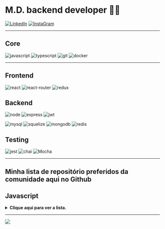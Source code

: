 # M.D. backend developer  👨‍💻
[![LinkedIn](https://img.shields.io/badge/LinkedIn-0077B5?style=for-the-badge&logo=linkedin&logoColor=white)](https://www.linkedin.com/in/marciodanielll)
[![InstaGram](https://camo.githubusercontent.com/b3d4671768bd0f9b6c8f410a25a96e0c5a4d135208d8910461e986f97e7985ab/68747470733a2f2f696d672e736869656c64732e696f2f62616467652f496e7374616772616d2d4534343035463f7374796c653d666f722d7468652d6261646765266c6f676f3d696e7374616772616d266c6f676f436f6c6f723d7768697465)](https://www.instagram.com/marciodanielll/)

-----
## Core
![javascript](https://img.shields.io/badge/JavaScript-323330?style=for-the-badge&logo=javascript&logoColor=F7DF1E) 
![typescript](https://img.shields.io/badge/TypeScript-007ACC?style=for-the-badge&logo=typescript&logoColor=white)
![git](https://img.shields.io/badge/GIT-E44C30?style=for-the-badge&logo=git&logoColor=white)
![docker](https://img.shields.io/badge/Docker-2CA5E0?style=for-the-badge&logo=docker&logoColor=white)

-----
## Frontend
![react](https://img.shields.io/badge/React-20232A?style=for-the-badge&logo=react&logoColor=61DAFB)
![react-router](https://img.shields.io/badge/React_Router-CA4245?style=for-the-badge&logo=react-router&logoColor=white)
![redux](https://img.shields.io/badge/Redux-593D88?style=for-the-badge&logo=redux&logoColor=white)

## Backend
![node](https://img.shields.io/badge/Node.js-339933?style=for-the-badge&logo=nodedotjs&logoColor=white)
![express](https://img.shields.io/badge/Express.js-000000?style=for-the-badge&logo=express&logoColor=white)
![jwt](https://img.shields.io/badge/JWT-000000?style=for-the-badge&logo=JSON%20web%20tokens&logoColor=white)

![mysql](https://img.shields.io/badge/MySQL-005C84?style=for-the-badge&logo=mysql&logoColor=white)
![squelize](https://camo.githubusercontent.com/6c50eb6f911b1bcb4c0b790fb5e908bf896c525685839fa802c41349dcd1c8bf/68747470733a2f2f696d672e736869656c64732e696f2f62616467652f53657175656c697a652d3532423045373f7374796c653d666f722d7468652d6261646765266c6f676f3d53657175656c697a65266c6f676f436f6c6f723d7768697465)
![mongodb](https://img.shields.io/badge/MongoDB-4EA94B?style=for-the-badge&logo=mongodb&logoColor=white)
![redis](https://camo.githubusercontent.com/16c5d674d150e47e77738a333e74716023295715c956aaf84615cef3f50675ed/68747470733a2f2f696d672e736869656c64732e696f2f62616467652f72656469732d2532334444303033312e7376673f267374796c653d666f722d7468652d6261646765266c6f676f3d7265646973266c6f676f436f6c6f723d7768697465)

## Testing
![jest](https://img.shields.io/badge/Jest-C21325?style=for-the-badge&logo=jest&logoColor=white)
![chai](https://img.shields.io/badge/chai-A30701?style=for-the-badge&logo=chai&logoColor=white)
![Mocha](https://img.shields.io/badge/Mocha-8D6748?style=for-the-badge&logo=Mocha&logoColor=white)

-----

## Minha lista de repositório preferidos da comunidade aqui no Github

## Javascript
<details>
  <summary><strong>Clique aqui para ver a lista.</strong></summary>

1. [Javascript30](https://github.com/wesbos/Javascript30) - Um curso gratuito de 30 dias que ensina como construir projetos práticos com Javascript.

2. [ES6 for Humans](https://github.com/metagrover/ES6-for-humans) - Um guia simples e fácil de entender para as novas funcionalidades do ECMAScript 5 (ES6).

3. [Modern JS Cheatsheet](https://github.com/mbeaudru/modern-js-cheatsheet) - Um guia rápido de referência para as novas funcionalidades do Javascript.

4. [Javascript Algorithms](https://github.com/trekhleb/Javascript-algorithms) - Um conjunto de algoritmos e estruturas de dados escritos em Javascript.

5. [The Algorithms - Javascript](https://github.com/TheAlgorithms/Javascript) - Uma coleção de algoritmos e estruturas de dados populares implementados em Javascript

6. [Computer Science in Javascript](https://github.com/benoitvallon/computer-science-in-Javascript) - Um repositório que ensina os fundamentos da ciência da computação usando Javascript.

7. [33 JS Concepts](https://github.com/leonardomso/33-js-concepts) - Uma lista de conceitos avançados em Javascript que todos os desenvolvedores devem conhecer.

8. [Functional Light JS](https://github.com/getify/Functional-Light-JS) - Um livro gratuito que ensina programação funcional em Javascript de forma leve e acessível.

9. [Mostly Adequate Guide](https://github.com/MostlyAdequate/mostly-adequate-guide) - Um livro gratuito que ensina programação funcional com Javascript de forma divertida e engraçada.

10. [Clean Code Javascript](https://github.com/ryanmcdermott/clean-code-Javascript) - Um conjunto de regras e boas práticas para escrever código limpo e legível em Javascript.

11. [JS the Right Way](https://github.com/braziljs/js-the-right-way) - Um guia de boas práticas para desenvolvimento Javascript.

12. [Eloquente Javascript PT-BR](https://github.com/braziljs/eloquente-Javascript) - Um livro gratuito que ensina Javascript de forma clara e concisa em PORTUGUÊS.

13. [Eloquent Javascript ENG](https://github.com/marijnh/Eloquent-Javascript) - Um livro gratuito que ensina Javascript de forma clara e concisa.

14. [You Don't Know JS](https://github.com/getify/You-Dont-Know-JS) - Uma série de livros gratuitos que ajudam a entender melhor o Javascript e seus conceitos avançados.

15. [Airbnb Javascript](https://github.com/airbnb/Javascript) - Um conjunto de regras e convenções de estilo de codificação recomendadas pela Airbnb para Javascript.

16. [Awesome Javascript Projects](https://github.com/Vishal-raj-1/Awesome-Javascript-Projects) - Uma coleção de projetos incríveis desenvolvidos com Javascript.

17. [Project Guidelines](https://github.com/elsewhencode/project-guidelines) - Um conjunto de diretrizes e boas práticas para organizar e gerenciar projetos de desenvolvimento de software.

18. [Design Patterns for Humans](https://github.com/kamranahmedse/design-patterns-for-humans) - Um guia para entender os padrões de projeto de software de forma simples e fácil.

19. [Webcomponents the Right Way](https://github.com/mateusortiz/webcomponents-the-right-way) - Um guia para construir componentes web reutilizáveis e escaláveis.

20. [ES6 Features](https://github.com/lukehoban/es6features) - Um guia detalhado das novas funcionalidades do ECMAScript 6 (ES6).

21. [Awesome Javascript](https://github.com/sorrycc/awesome-Javascript) - Uma coleção de recursos, bibliotecas e frameworks Javascript populares.

22. [In Javascript We Trust](https://github.com/yeungon/In-Javascript-we-trust) - Um guia para aprender e entender Javascript.

</details>

----
![](https://komarev.com/ghpvc/?username=marciodanielll)
